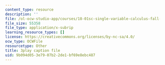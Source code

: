 ```yaml
---
content_type: resource
description: ''
file: /ol-ocw-studio-app/courses/18-01sc-single-variable-calculus-fall-2010/9b094d053e7907b22de1bf69e8ebc487_7K1sB05pE0A.srt
file_size: 55358
file_type: application/x-subrip
learning_resource_types: []
license: https://creativecommons.org/licenses/by-nc-sa/4.0/
ocw_type: OCWFile
resourcetype: Other
title: 3play caption file
uid: 9b094d05-3e79-07b2-2de1-bf69e8ebc487
---
```

